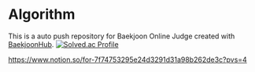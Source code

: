 # Algorithm
This is a auto push repository for Baekjoon Online Judge created with [BaekjoonHub](https://github.com/BaekjoonHub/BaekjoonHub).
[![Solved.ac Profile](http://mazassumnida.wtf/api/v2/generate_badge?boj=rpstss)](https://solved.ac/rpstss/)


https://www.notion.so/for-7f74753295e24d3291d31a98b262de3c?pvs=4

